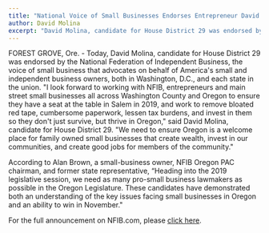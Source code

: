 ```yaml
---
title: "National Voice of Small Businesses Endorses Entrepreneur David Molina for Oregon House District 29"
author: David Molina
excerpt: "David Molina, candidate for House District 29 was endorsed by the National Federation of Independent Busines "
---
```

FOREST GROVE, Ore. - Today, David Molina, candidate for House District 29 was endorsed by the National Federation of Independent Business, the voice of small business that advocates on behalf of America's small and independent business owners, both in Washington, D.C., and each state in the union. "I look forward to working with NFIB, entrepreneurs and main street small businesses all across Washington County and Oregon to ensure they have a seat at the table in Salem in 2019, and work to remove bloated red tape, cumbersome paperwork, lessen tax burdens, and invest in them so they don't just survive, but thrive in Oregon," said David Molina, candidate for House District 29. "We need to ensure Oregon is a welcome place for family owned small businesses that create wealth, invest in our communities, and create good jobs for members of the community."

According to Alan Brown, a small-business owner, NFIB Oregon PAC chairman, and former state representative, “Heading into the 2019 legislative session, we need as many pro-small business lawmakers as possible in the Oregon Legislature. These candidates have demonstrated both an understanding of the key issues facing small businesses in Oregon and an ability to win in November."

For the full announcement on NFIB.com, please <a href="https://www.nfib.com/content/news/elections/nfib-pac-makes-second-round-of-legislative-endorsements/">click here</a>.